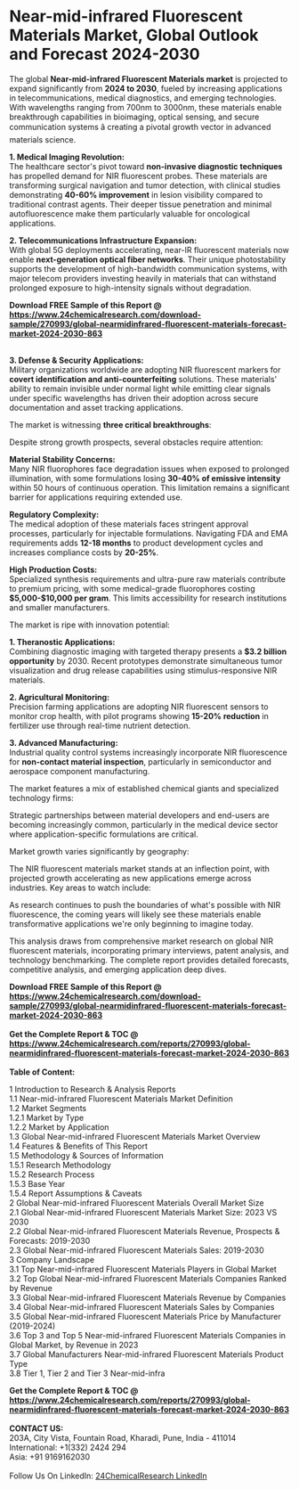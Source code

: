 <h1>Near-mid-infrared Fluorescent Materials Market, Global Outlook and Forecast 2024-2030</h1><p>The global <strong>Near-mid-infrared Fluorescent Materials market</strong> is projected to expand significantly from <strong>2024 to 2030</strong>, fueled by increasing applications in telecommunications, medical diagnostics, and emerging technologies. With wavelengths ranging from 700nm to 3000nm, these materials enable breakthrough capabilities in bioimaging, optical sensing, and secure communication systems â creating a pivotal growth vector in advanced materials science.</p><p><strong>1. Medical Imaging Revolution:</strong><br>
The healthcare sector's pivot toward <strong>non-invasive diagnostic techniques</strong> has propelled demand for NIR fluorescent probes. These materials are transforming surgical navigation and tumor detection, with clinical studies demonstrating <strong>40-60% improvement</strong> in lesion visibility compared to traditional contrast agents. Their deeper tissue penetration and minimal autofluorescence make them particularly valuable for oncological applications.</p><p><strong>2. Telecommunications Infrastructure Expansion:</strong><br>
With global 5G deployments accelerating, near-IR fluorescent materials now enable <strong>next-generation optical fiber networks</strong>. Their unique photostability supports the development of high-bandwidth communication systems, with major telecom providers investing heavily in materials that can withstand prolonged exposure to high-intensity signals without degradation.</p><div><b>Download FREE Sample of this Report @ 
            <a href="https://www.24chemicalresearch.com/download-sample/270993/global-nearmidinfrared-fluorescent-materials-forecast-market-2024-2030-863">
            https://www.24chemicalresearch.com/download-sample/270993/global-nearmidinfrared-fluorescent-materials-forecast-market-2024-2030-863</a></b></div><br><p><strong>3. Defense &amp; Security Applications:</strong><br>
Military organizations worldwide are adopting NIR fluorescent markers for <strong>covert identification and anti-counterfeiting</strong> solutions. These materials' ability to remain invisible under normal light while emitting clear signals under specific wavelengths has driven their adoption across secure documentation and asset tracking applications.</p><p>The market is witnessing <strong>three critical breakthroughs</strong>:</p><p>Despite strong growth prospects, several obstacles require attention:</p><p><strong>Material Stability Concerns:</strong><br>
Many NIR fluorophores face degradation issues when exposed to prolonged illumination, with some formulations losing <strong>30-40% of emissive intensity</strong> within 50 hours of continuous operation. This limitation remains a significant barrier for applications requiring extended use.</p><p><strong>Regulatory Complexity:</strong><br>
The medical adoption of these materials faces stringent approval processes, particularly for injectable formulations. Navigating FDA and EMA requirements adds <strong>12-18 months</strong> to product development cycles and increases compliance costs by <strong>20-25%</strong>.</p><p><strong>High Production Costs:</strong><br>
Specialized synthesis requirements and ultra-pure raw materials contribute to premium pricing, with some medical-grade fluorophores costing <strong>$5,000-$10,000 per gram</strong>. This limits accessibility for research institutions and smaller manufacturers.</p><p>The market is ripe with innovation potential:</p><p><strong>1. Theranostic Applications:</strong><br>
Combining diagnostic imaging with targeted therapy presents a <strong>$3.2 billion opportunity</strong> by 2030. Recent prototypes demonstrate simultaneous tumor visualization and drug release capabilities using stimulus-responsive NIR materials.</p><p><strong>2. Agricultural Monitoring:</strong><br>
Precision farming applications are adopting NIR fluorescent sensors to monitor crop health, with pilot programs showing <strong>15-20% reduction</strong> in fertilizer use through real-time nutrient detection.</p><p><strong>3. Advanced Manufacturing:</strong><br>
Industrial quality control systems increasingly incorporate NIR fluorescence for <strong>non-contact material inspection</strong>, particularly in semiconductor and aerospace component manufacturing.</p><p>The market features a mix of established chemical giants and specialized technology firms:</p><p>Strategic partnerships between material developers and end-users are becoming increasingly common, particularly in the medical device sector where application-specific formulations are critical.</p><p>Market growth varies significantly by geography:</p><p>The NIR fluorescent materials market stands at an inflection point, with projected growth accelerating as new applications emerge across industries. Key areas to watch include:</p><p>As research continues to push the boundaries of what's possible with NIR fluorescence, the coming years will likely see these materials enable transformative applications we're only beginning to imagine today.</p><p>This analysis draws from comprehensive market research on global NIR fluorescent materials, incorporating primary interviews, patent analysis, and technology benchmarking. The complete report provides detailed forecasts, competitive analysis, and emerging application deep dives.</p><div><b>Download FREE Sample of this Report @ 
            <a href="https://www.24chemicalresearch.com/download-sample/270993/global-nearmidinfrared-fluorescent-materials-forecast-market-2024-2030-863">
            https://www.24chemicalresearch.com/download-sample/270993/global-nearmidinfrared-fluorescent-materials-forecast-market-2024-2030-863</a></b></div><br><div><b>Get the Complete Report & TOC @ 
            <a href="https://www.24chemicalresearch.com/reports/270993/global-nearmidinfrared-fluorescent-materials-forecast-market-2024-2030-863">
            https://www.24chemicalresearch.com/reports/270993/global-nearmidinfrared-fluorescent-materials-forecast-market-2024-2030-863</a></b></div><br>
            <b>Table of Content:</b><p>1 Introduction to Research & Analysis Reports<br />
    1.1 Near-mid-infrared Fluorescent Materials Market Definition<br />
    1.2 Market Segments<br />
        1.2.1 Market by Type<br />
        1.2.2 Market by Application<br />
    1.3 Global Near-mid-infrared Fluorescent Materials Market Overview<br />
    1.4 Features & Benefits of This Report<br />
    1.5 Methodology & Sources of Information<br />
        1.5.1 Research Methodology<br />
        1.5.2 Research Process<br />
        1.5.3 Base Year<br />
        1.5.4 Report Assumptions & Caveats<br />
2 Global Near-mid-infrared Fluorescent Materials Overall Market Size<br />
    2.1 Global Near-mid-infrared Fluorescent Materials Market Size: 2023 VS 2030<br />
    2.2 Global Near-mid-infrared Fluorescent Materials Revenue, Prospects & Forecasts: 2019-2030<br />
    2.3 Global Near-mid-infrared Fluorescent Materials Sales: 2019-2030<br />
3 Company Landscape<br />
    3.1 Top Near-mid-infrared Fluorescent Materials Players in Global Market<br />
    3.2 Top Global Near-mid-infrared Fluorescent Materials Companies Ranked by Revenue<br />
    3.3 Global Near-mid-infrared Fluorescent Materials Revenue by Companies<br />
    3.4 Global Near-mid-infrared Fluorescent Materials Sales by Companies<br />
    3.5 Global Near-mid-infrared Fluorescent Materials Price by Manufacturer (2019-2024)<br />
    3.6 Top 3 and Top 5 Near-mid-infrared Fluorescent Materials Companies in Global Market, by Revenue in 2023<br />
    3.7 Global Manufacturers Near-mid-infrared Fluorescent Materials Product Type<br />
    3.8 Tier 1, Tier 2 and Tier 3 Near-mid-infra</p><div><b>Get the Complete Report & TOC @ 
            <a href="https://www.24chemicalresearch.com/reports/270993/global-nearmidinfrared-fluorescent-materials-forecast-market-2024-2030-863">
            https://www.24chemicalresearch.com/reports/270993/global-nearmidinfrared-fluorescent-materials-forecast-market-2024-2030-863</a></b></div><br><b>CONTACT US:</b><br>
            203A, City Vista, Fountain Road, Kharadi, Pune, India - 411014<br>
            International: +1(332) 2424 294<br>
            Asia: +91 9169162030 <br><br>
            Follow Us On LinkedIn: <a href="https://www.linkedin.com/company/24chemicalresearch/">24ChemicalResearch LinkedIn</a>